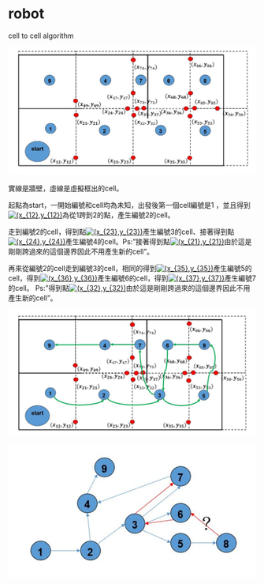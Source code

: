 # robot
cell to cell algorithm


![image](https://github.com/WeJay/robot/blob/master/png/flow.JPG)



實線是牆壁，虛線是虛擬框出的cell。   
    
起點為start，一開始編號和cell均為未知，出發後第一個cell編號是1 ，並且得到<a href="https://www.codecogs.com/eqnedit.php?latex=(x_{12},y_{12})" target="_blank"><img src="https://latex.codecogs.com/gif.latex?(x_{12},y_{12})" title="(x_{12},y_{12})" /></a>為從1跨到2的點，產生編號2的cell。    
    
走到編號2的cell，得到點<a href="https://www.codecogs.com/eqnedit.php?latex=(x_{23},y_{23})" target="_blank"><img src="https://latex.codecogs.com/gif.latex?(x_{23},y_{23})" title="(x_{23},y_{23})" /></a>產生編號3的cell、接著得到點<a href="https://www.codecogs.com/eqnedit.php?latex=(x_{24},y_{24})" target="_blank"><img src="https://latex.codecogs.com/gif.latex?(x_{24},y_{24})" title="(x_{24},y_{24})" /></a>產生編號4的cell。Ps:”接著得到點<a href="https://www.codecogs.com/eqnedit.php?latex=(x_{21},y_{21})" target="_blank"><img src="https://latex.codecogs.com/gif.latex?(x_{21},y_{21})" title="(x_{21},y_{21})" /></a>由於這是剛剛跨過來的這個邊界因此不用產生新的cell”。   
    
再來從編號2的cell走到編號3的cell，相同的得到<a href="https://www.codecogs.com/eqnedit.php?latex=(x_{35},y_{35})" target="_blank"><img src="https://latex.codecogs.com/gif.latex?(x_{35},y_{35})" title="(x_{35},y_{35})" /></a>產生編號5的cell，得到<a href="https://www.codecogs.com/eqnedit.php?latex=(x_{36},y_{36})" target="_blank"><img src="https://latex.codecogs.com/gif.latex?(x_{36},y_{36})" title="(x_{36},y_{36})" /></a>產生編號6的cell，得到<a href="https://www.codecogs.com/eqnedit.php?latex=(x_{37},y_{37})" target="_blank"><img src="https://latex.codecogs.com/gif.latex?(x_{37},y_{37})" title="(x_{37},y_{37})" /></a>產生編號7的cell。 Ps:”得到點<a href="https://www.codecogs.com/eqnedit.php?latex=(x_{32},y_{32})" target="_blank"><img src="https://latex.codecogs.com/gif.latex?(x_{32},y_{32})" title="(x_{32},y_{32})" /></a>由於這是剛剛跨過來的這個邊界因此不用產生新的cell”。   
    
    
![image](https://github.com/WeJay/robot/blob/master/png/flow2.JPG)
	
	
	
![image](https://github.com/WeJay/robot/blob/master/png/graph.JPG)
